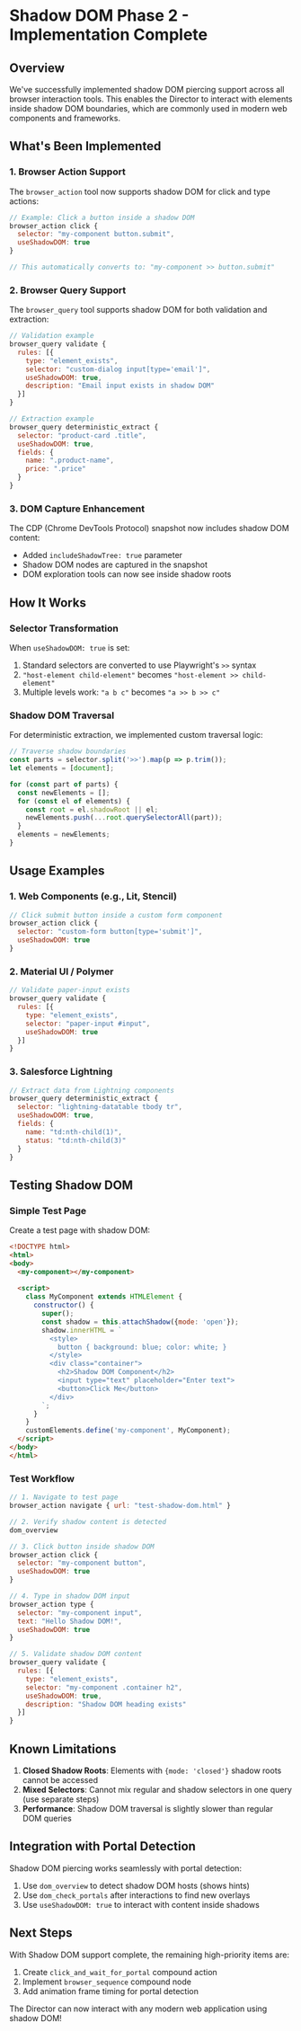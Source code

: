 # Shadow DOM Phase 2 - Implementation Complete

## Overview

We've successfully implemented shadow DOM piercing support across all browser interaction tools. This enables the Director to interact with elements inside shadow DOM boundaries, which are commonly used in modern web components and frameworks.

## What's Been Implemented

### 1. Browser Action Support

The `browser_action` tool now supports shadow DOM for click and type actions:

```javascript
// Example: Click a button inside a shadow DOM
browser_action click {
  selector: "my-component button.submit",
  useShadowDOM: true
}

// This automatically converts to: "my-component >> button.submit"
```

### 2. Browser Query Support

The `browser_query` tool supports shadow DOM for both validation and extraction:

```javascript
// Validation example
browser_query validate {
  rules: [{
    type: "element_exists",
    selector: "custom-dialog input[type='email']",
    useShadowDOM: true,
    description: "Email input exists in shadow DOM"
  }]
}

// Extraction example
browser_query deterministic_extract {
  selector: "product-card .title",
  useShadowDOM: true,
  fields: {
    name: ".product-name",
    price: ".price"
  }
}
```

### 3. DOM Capture Enhancement

The CDP (Chrome DevTools Protocol) snapshot now includes shadow DOM content:
- Added `includeShadowTree: true` parameter
- Shadow DOM nodes are captured in the snapshot
- DOM exploration tools can now see inside shadow roots

## How It Works

### Selector Transformation

When `useShadowDOM: true` is set:
1. Standard selectors are converted to use Playwright's `>>` syntax
2. `"host-element child-element"` becomes `"host-element >> child-element"`
3. Multiple levels work: `"a b c"` becomes `"a >> b >> c"`

### Shadow DOM Traversal

For deterministic extraction, we implemented custom traversal logic:
```javascript
// Traverse shadow boundaries
const parts = selector.split('>>').map(p => p.trim());
let elements = [document];

for (const part of parts) {
  const newElements = [];
  for (const el of elements) {
    const root = el.shadowRoot || el;
    newElements.push(...root.querySelectorAll(part));
  }
  elements = newElements;
}
```

## Usage Examples

### 1. Web Components (e.g., Lit, Stencil)

```javascript
// Click submit button inside a custom form component
browser_action click {
  selector: "custom-form button[type='submit']",
  useShadowDOM: true
}
```

### 2. Material UI / Polymer

```javascript
// Validate paper-input exists
browser_query validate {
  rules: [{
    type: "element_exists",
    selector: "paper-input #input",
    useShadowDOM: true
  }]
}
```

### 3. Salesforce Lightning

```javascript
// Extract data from Lightning components
browser_query deterministic_extract {
  selector: "lightning-datatable tbody tr",
  useShadowDOM: true,
  fields: {
    name: "td:nth-child(1)",
    status: "td:nth-child(3)"
  }
}
```

## Testing Shadow DOM

### Simple Test Page

Create a test page with shadow DOM:

```html
<!DOCTYPE html>
<html>
<body>
  <my-component></my-component>
  
  <script>
    class MyComponent extends HTMLElement {
      constructor() {
        super();
        const shadow = this.attachShadow({mode: 'open'});
        shadow.innerHTML = `
          <style>
            button { background: blue; color: white; }
          </style>
          <div class="container">
            <h2>Shadow DOM Component</h2>
            <input type="text" placeholder="Enter text">
            <button>Click Me</button>
          </div>
        `;
      }
    }
    customElements.define('my-component', MyComponent);
  </script>
</body>
</html>
```

### Test Workflow

```javascript
// 1. Navigate to test page
browser_action navigate { url: "test-shadow-dom.html" }

// 2. Verify shadow content is detected
dom_overview

// 3. Click button inside shadow DOM
browser_action click {
  selector: "my-component button",
  useShadowDOM: true
}

// 4. Type in shadow DOM input
browser_action type {
  selector: "my-component input",
  text: "Hello Shadow DOM!",
  useShadowDOM: true
}

// 5. Validate shadow DOM content
browser_query validate {
  rules: [{
    type: "element_exists",
    selector: "my-component .container h2",
    useShadowDOM: true,
    description: "Shadow DOM heading exists"
  }]
}
```

## Known Limitations

1. **Closed Shadow Roots**: Elements with `{mode: 'closed'}` shadow roots cannot be accessed
2. **Mixed Selectors**: Cannot mix regular and shadow selectors in one query (use separate steps)
3. **Performance**: Shadow DOM traversal is slightly slower than regular DOM queries

## Integration with Portal Detection

Shadow DOM piercing works seamlessly with portal detection:

1. Use `dom_overview` to detect shadow DOM hosts (shows hints)
2. Use `dom_check_portals` after interactions to find new overlays
3. Use `useShadowDOM: true` to interact with content inside shadows

## Next Steps

With Shadow DOM support complete, the remaining high-priority items are:
1. Create `click_and_wait_for_portal` compound action
2. Implement `browser_sequence` compound node
3. Add animation frame timing for portal detection

The Director can now interact with any modern web application using shadow DOM!